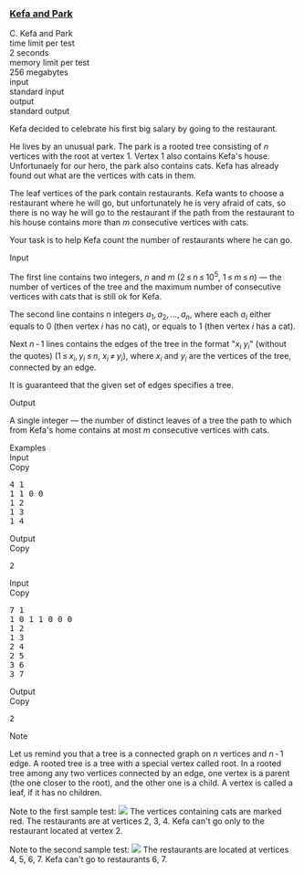 <h3><a href="https://codeforces.com/contest/580/problem/C" target="_blank" rel="noopener noreferrer">Kefa and Park</a></h3>

<div class="header"><div class="title">C. Kefa and Park</div><div class="time-limit"><div class="property-title">time limit per test</div>2 seconds</div><div class="memory-limit"><div class="property-title">memory limit per test</div>256 megabytes</div><div class="input-file input-standard"><div class="property-title">input</div>standard input</div><div class="output-file output-standard"><div class="property-title">output</div>standard output</div></div><div><p>Kefa decided to celebrate his first big salary by going to the restaurant. </p><p>He lives by an unusual park. The park is a rooted tree consisting of <span class="tex-span"><i>n</i></span> vertices with the root at vertex <span class="tex-span">1</span>. Vertex <span class="tex-span">1</span> also contains Kefa's house. Unfortunaely for our hero, the park also contains cats. Kefa has already found out what are the vertices with cats in them.</p><p>The leaf vertices of the park contain restaurants. Kefa wants to choose a restaurant where he will go, but unfortunately he is very afraid of cats, so there is no way he will go to the restaurant if the path from the restaurant to his house contains more than <span class="tex-span"><i>m</i></span> <span class="tex-font-style-bf">consecutive</span> vertices with cats. </p><p>Your task is to help Kefa count the number of restaurants where he can go.</p></div><div class="input-specification"><div class="section-title">Input</div><p>The first line contains two integers, <span class="tex-span"><i>n</i></span> and <span class="tex-span"><i>m</i></span> (<span class="tex-span">2 ≤ <i>n</i> ≤ 10<sup class="upper-index">5</sup></span>, <span class="tex-span">1 ≤ <i>m</i> ≤ <i>n</i></span>) — the number of vertices of the tree and the maximum number of consecutive vertices with cats that is still ok for Kefa.</p><p>The second line contains <span class="tex-span"><i>n</i></span> integers <span class="tex-span"><i>a</i><sub class="lower-index">1</sub>, <i>a</i><sub class="lower-index">2</sub>, ..., <i>a</i><sub class="lower-index"><i>n</i></sub></span>, where each <span class="tex-span"><i>a</i><sub class="lower-index"><i>i</i></sub></span> either equals to <span class="tex-span">0</span> (then vertex <span class="tex-span"><i>i</i></span> has no cat), or equals to <span class="tex-span">1</span> (then vertex <span class="tex-span"><i>i</i></span> has a cat).</p><p>Next <span class="tex-span"><i>n</i> - 1</span> lines contains the edges of the tree in the format "<span class="tex-span"><i>x</i><sub class="lower-index"><i>i</i></sub></span> <span class="tex-span"><i>y</i><sub class="lower-index"><i>i</i></sub></span>" (without the quotes) (<span class="tex-span">1 ≤ <i>x</i><sub class="lower-index"><i>i</i></sub>, <i>y</i><sub class="lower-index"><i>i</i></sub> ≤ <i>n</i></span>, <span class="tex-span"><i>x</i><sub class="lower-index"><i>i</i></sub> ≠ <i>y</i><sub class="lower-index"><i>i</i></sub></span>), where <span class="tex-span"><i>x</i><sub class="lower-index"><i>i</i></sub></span> and <span class="tex-span"><i>y</i><sub class="lower-index"><i>i</i></sub></span> are the vertices of the tree, connected by an edge. </p><p>It is guaranteed that the given set of edges specifies a tree.</p></div><div class="output-specification"><div class="section-title">Output</div><p>A single integer — the number of distinct leaves of a tree the path to which from Kefa's home contains at most <span class="tex-span"><i>m</i></span> consecutive vertices with cats.</p></div><div class="sample-tests"><div class="section-title">Examples</div><div class="sample-test"><div class="input"><div class="title">Input<div title="Copy" data-clipboard-target="#id0019632967727359807" id="id0039267916937738667" class="input-output-copier">Copy</div></div><pre id="id0019632967727359807">4 1<br>1 1 0 0<br>1 2<br>1 3<br>1 4<br></pre></div><div class="output"><div class="title">Output<div title="Copy" data-clipboard-target="#id007224808848415946" id="id005431659629077525" class="input-output-copier">Copy</div></div><pre id="id007224808848415946">2<br></pre></div><div class="input"><div class="title">Input<div title="Copy" data-clipboard-target="#id004430657935239861" id="id006111164568327736" class="input-output-copier">Copy</div></div><pre id="id004430657935239861">7 1<br>1 0 1 1 0 0 0<br>1 2<br>1 3<br>2 4<br>2 5<br>3 6<br>3 7<br></pre></div><div class="output"><div class="title">Output<div title="Copy" data-clipboard-target="#id002948025047785" id="id008588321268726563" class="input-output-copier">Copy</div></div><pre id="id002948025047785">2<br></pre></div></div></div><div class="note"><div class="section-title">Note</div><p>Let us remind you that a <span class="tex-font-style-it">tree</span> is a connected graph on <span class="tex-span"><i>n</i></span> vertices and <span class="tex-span"><i>n</i> - 1</span> edge. A <span class="tex-font-style-it">rooted</span> tree is a tree with a special vertex called <span class="tex-font-style-it">root</span>. In a rooted tree among any two vertices connected by an edge, one vertex is a parent (the one closer to the root), and the other one is a child. A vertex is called a <span class="tex-font-style-it">leaf</span>, if it has no children.</p><p>Note to the first sample test: <img class="tex-graphics" src="https://espresso.codeforces.com/b8530b50dd1720e74821cb4c26e8e4a4965e6eb4.png" style="max-width: 100.0%;max-height: 100.0%;"> The vertices containing cats are marked red. The restaurants are at vertices 2, 3, 4. Kefa can't go only to the restaurant located at vertex <span class="tex-span">2</span>.</p><p>Note to the second sample test: <img class="tex-graphics" src="https://espresso.codeforces.com/effd1152aae158edfd5bbabdae866aeb52ce38a8.png" style="max-width: 100.0%;max-height: 100.0%;"> The restaurants are located at vertices 4, 5, 6, 7. Kefa can't go to restaurants 6, 7.</p></div>